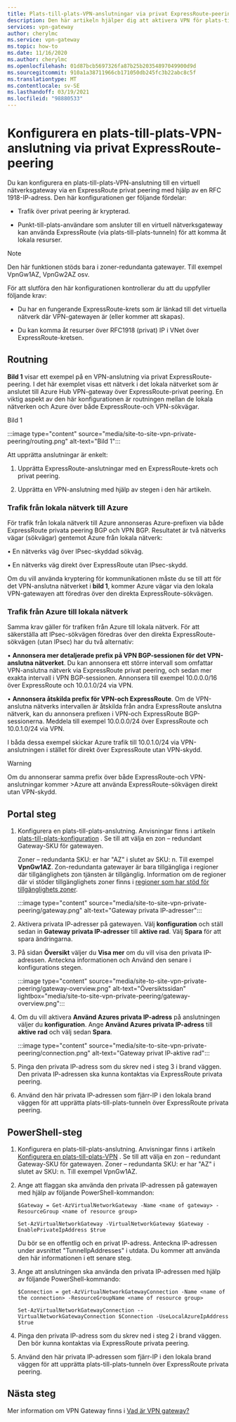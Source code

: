 ```yaml
---
title: Plats-till-plats-VPN-anslutningar via privat ExpressRoute-peering
description: Den här artikeln hjälper dig att aktivera VPN för plats-till-plats via ExpressRoute privata peering för att kryptera trafik.
services: vpn-gateway
author: cherylmc
ms.service: vpn-gateway
ms.topic: how-to
ms.date: 11/16/2020
ms.author: cherylmc
ms.openlocfilehash: 01d87bcb5697326fa87b25b20354897049900d9d
ms.sourcegitcommit: 910a1a38711966cb171050db245fc3b22abc8c5f
ms.translationtype: MT
ms.contentlocale: sv-SE
ms.lasthandoff: 03/19/2021
ms.locfileid: "98880533"
---
```

# <a name="configure-a-site-to-site-vpn-connection-over-expressroute-private-peering"></a>Konfigurera en plats-till-plats-VPN-anslutning via privat ExpressRoute-peering

Du kan konfigurera en plats-till-plats-VPN-anslutning till en virtuell nätverksgateway via en ExpressRoute privat peering med hjälp av en RFC 1918-IP-adress. Den här konfigurationen ger följande fördelar:

* Trafik över privat peering är krypterad.

* Punkt-till-plats-användare som ansluter till en virtuell nätverksgateway kan använda ExpressRoute (via plats-till-plats-tunneln) för att komma åt lokala resurser.

>[!NOTE]
>Den här funktionen stöds bara i zoner-redundanta gatewayer. Till exempel VpnGw1AZ, VpnGw2AZ osv.
>

För att slutföra den här konfigurationen kontrollerar du att du uppfyller följande krav:

* Du har en fungerande ExpressRoute-krets som är länkad till det virtuella nätverk där VPN-gatewayen är (eller kommer att skapas).

* Du kan komma åt resurser över RFC1918 (privat) IP i VNet över ExpressRoute-kretsen.

## <a name="routing"></a><a name="routing"></a>Routning

**Bild 1** visar ett exempel på en VPN-anslutning via privat ExpressRoute-peering. I det här exemplet visas ett nätverk i det lokala nätverket som är anslutet till Azure Hub VPN-gateway över ExpressRoute-privat peering. En viktig aspekt av den här konfigurationen är routningen mellan de lokala nätverken och Azure över både ExpressRoute-och VPN-sökvägar.

Bild 1

:::image type="content" source="media/site-to-site-vpn-private-peering/routing.png" alt-text="Bild 1":::

Att upprätta anslutningar är enkelt:

1. Upprätta ExpressRoute-anslutningar med en ExpressRoute-krets och privat peering.

1. Upprätta en VPN-anslutning med hjälp av stegen i den här artikeln.

### <a name="traffic-from-on-premises-networks-to-azure"></a>Trafik från lokala nätverk till Azure

För trafik från lokala nätverk till Azure annonseras Azure-prefixen via både ExpressRoute privata peering BGP och VPN BGP. Resultatet är två nätverks vägar (sökvägar) gentemot Azure från lokala nätverk:

• En nätverks väg över IPsec-skyddad sökväg.

• En nätverks väg direkt över ExpressRoute utan IPsec-skydd.

Om du vill använda kryptering för kommunikationen måste du se till att för det VPN-anslutna nätverket i **bild 1**, kommer Azure vägar via den lokala VPN-gatewayen att föredras över den direkta ExpressRoute-sökvägen.

### <a name="traffic-from-azure-to-on-premises-networks"></a>Trafik från Azure till lokala nätverk

Samma krav gäller för trafiken från Azure till lokala nätverk. För att säkerställa att IPsec-sökvägen föredras över den direkta ExpressRoute-sökvägen (utan IPsec) har du två alternativ:

• **Annonsera mer detaljerade prefix på VPN BGP-sessionen för det VPN-anslutna nätverket**. Du kan annonsera ett större intervall som omfattar VPN-anslutna nätverk via ExpressRoute privat peering, och sedan mer exakta intervall i VPN BGP-sessionen. Annonsera till exempel 10.0.0.0/16 över ExpressRoute och 10.0.1.0/24 via VPN.

• **Annonsera åtskilda prefix för VPN-och ExpressRoute**. Om de VPN-anslutna nätverks intervallen är åtskilda från andra ExpressRoute anslutna nätverk, kan du annonsera prefixen i VPN-och ExpressRoute BGP-sessionerna. Meddela till exempel 10.0.0.0/24 över ExpressRoute och 10.0.1.0/24 via VPN.

I båda dessa exempel skickar Azure trafik till 10.0.1.0/24 via VPN-anslutningen i stället för direkt över ExpressRoute utan VPN-skydd.

>[!Warning]
>Om du annonserar samma prefix över både ExpressRoute-och VPN-anslutningar kommer >Azure att använda ExpressRoute-sökvägen direkt utan VPN-skydd.
>

## <a name="portal-steps"></a><a name="portal"></a>Portal steg

1. Konfigurera en plats-till-plats-anslutning. Anvisningar finns i artikeln [plats-till-plats-konfiguration](./tutorial-site-to-site-portal.md) . Se till att välja en zon – redundant Gateway-SKU för gatewayen. 

   Zoner – redundanta SKU: er har "AZ" i slutet av SKU: n. Till exempel **VpnGw1AZ**. Zon-redundanta gatewayer är bara tillgängliga i regioner där tillgänglighets zon tjänsten är tillgänglig. Information om de regioner där vi stöder tillgänglighets zoner finns i [regioner som har stöd för tillgänglighets zoner](../availability-zones/az-region.md).

   :::image type="content" source="media/site-to-site-vpn-private-peering/gateway.png" alt-text="Gateway privata IP-adresser":::
1. Aktivera privata IP-adresser på gatewayen. Välj **konfiguration** och ställ sedan in **Gateway privata IP-adresser** till **aktive rad**. Välj **Spara** för att spara ändringarna.
1. På sidan **Översikt** väljer du **Visa mer** om du vill visa den privata IP-adressen. Anteckna informationen och Använd den senare i konfigurations stegen.

   :::image type="content" source="media/site-to-site-vpn-private-peering/gateway-overview.png" alt-text="Översiktssidan" lightbox="media/site-to-site-vpn-private-peering/gateway-overview.png":::
1. Om du vill aktivera **Använd Azures privata IP-adress** på anslutningen väljer du  **konfiguration**. Ange **Använd Azures privata IP-adress** till **aktive rad** och välj sedan **Spara**.

   :::image type="content" source="media/site-to-site-vpn-private-peering/connection.png" alt-text="Gateway privat IP-aktive rad":::
1. Pinga den privata IP-adress som du skrev ned i steg 3 i brand väggen. Den privata IP-adressen ska kunna kontaktas via ExpressRoute privata peering.
1. Använd den här privata IP-adressen som fjärr-IP i den lokala brand väggen för att upprätta plats-till-plats-tunneln över ExpressRoute privata peering.

## <a name="powershell-steps"></a><a name="powershell"></a>PowerShell-steg

1. Konfigurera en plats-till-plats-anslutning. Anvisningar finns i artikeln [Konfigurera en plats-till-plats-VPN](./tutorial-site-to-site-portal.md) . Se till att välja en zon – redundant Gateway-SKU för gatewayen. Zoner – redundanta SKU: er har "AZ" i slutet av SKU: n. Till exempel VpnGw1AZ.
1. Ange att flaggan ska använda den privata IP-adressen på gatewayen med hjälp av följande PowerShell-kommandon:

   ```azurepowershell-interactive
   $Gateway = Get-AzVirtualNetworkGateway -Name <name of gateway> -ResourceGroup <name of resource group>

   Set-AzVirtualNetworkGateway -VirtualNetworkGateway $Gateway -EnablePrivateIpAddress $true
   ```

   Du bör se en offentlig och en privat IP-adress. Anteckna IP-adressen under avsnittet "TunnelIpAddresses" i utdata. Du kommer att använda den här informationen i ett senare steg.
1. Ange att anslutningen ska använda den privata IP-adressen med hjälp av följande PowerShell-kommando:

   ```azurepowershell-interactive
   $Connection = get-AzVirtualNetworkGatewayConnection -Name <name of the connection> -ResourceGroupName <name of resource group>

   Set-AzVirtualNetworkGatewayConnection --VirtualNetworkGatewayConnection $Connection -UseLocalAzureIpAddress $true
   ```
1. Pinga den privata IP-adress som du skrev ned i steg 2 i brand väggen. Den bör kunna kontaktas via ExpressRoute privata peering.
1. Använd den här privata IP-adressen som fjärr-IP i den lokala brand väggen för att upprätta plats-till-plats-tunneln över ExpressRoute privata peering.

## <a name="next-steps"></a>Nästa steg

Mer information om VPN Gateway finns i [Vad är VPN gateway?](vpn-gateway-about-vpngateways.md)